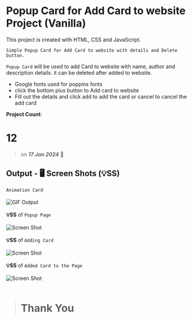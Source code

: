 # Popup Card for Add Card to website Project (Vanilla)

This project is created with HTML, CSS and JavaScript.

    Simple Popup Card for Add Card to website with details and Delete button.

`Popup Card` will be used to add Card to website with name, author and description details. it can be deleted after added to website.

-   Google fonts used for poppins fonts
-   click the bottom plus button to Add card to website
-   Fill out the details and click add to add the card or cancel to cancel the add card

**Project Count**: <h1>12</h1>

> on **_17 Jan 2024_** 📅

## Output - 🖥️ Screen Shots (💡SS)

`Animation Card`<br><br>
![GIF Output](/Popup%20Card%20Adding.gif)
<br><br>
**💡SS** of `Popup Page`<br><br>
![Screen Shot](/screen-shots/popup-card-page.png)<br><br>
**💡SS** of `Adding Card`<br><br>
![Screen Shot](/screen-shots/popup-card-Adding.png)<br><br>
**💡SS** of `Added Card to the Page`<br><br>
![Screen Shot](/screen-shots/popup-card-Added-newbook.png)<br><br>

> # Thank You
